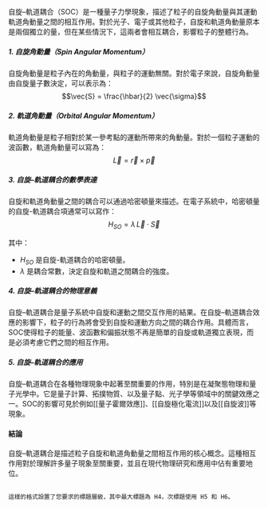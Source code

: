 
自旋–軌道耦合（SOC）是一種量子力學現象，描述了粒子的自旋角動量與其運動軌道角動量之間的相互作用。對於光子、電子或其他粒子，自旋和軌道角動量原本是兩個獨立的量，但在某些情況下，這兩者會相互耦合，影響粒子的整體行為。

##### 1. 自旋角動量（Spin Angular Momentum）

自旋角動量是粒子內在的角動量，與粒子的運動無關。對於電子來說，自旋角動量由自旋量子數決定，可以表示為：
$$\vec{S} = \frac{\hbar}{2} \vec{\sigma}$$

##### 2. 軌道角動量（Orbital Angular Momentum）

軌道角動量是粒子相對於某一參考點的運動所帶來的角動量。對於一個粒子運動的波函數，軌道角動量可以寫為：
$$\vec{L} = \vec{r} \times \vec{p}$$

##### 3. 自旋–軌道耦合的數學表達

自旋和軌道角動量之間的耦合可以通過哈密頓量來描述。在電子系統中，哈密頓量的自旋-軌道耦合項通常可以寫作：
$$H_{SO} = \lambda \, \vec{L} \cdot \vec{S}$$

其中：
- $H_{SO}$ 是自旋-軌道耦合的哈密頓量。
- $\lambda$ 是耦合常數，決定自旋和軌道之間耦合的強度。

##### 4. 自旋–軌道耦合的物理意義

自旋–軌道耦合是量子系統中自旋和運動之間交互作用的結果。在自旋–軌道耦合效應的影響下，粒子的行為將會受到自旋和運動方向之間的耦合作用。具體而言，SOC使得粒子的能量、波函數和偏振狀態不再是簡單的自旋或軌道獨立表現，而是必須考慮它們之間的相互作用。

##### 5. 自旋–軌道耦合的應用

自旋–軌道耦合在各種物理現象中起著至關重要的作用，特別是在凝聚態物理和量子光學中。它是量子計算、拓撲物質、以及量子點、光子學等領域中的關鍵效應之一。SOC的影響可見於例如[[量子霍爾效應]]、[[自旋極化電流]]以及[[自旋波]]等現象。

#### 結論

自旋–軌道耦合是描述粒子自旋和軌道角動量之間相互作用的核心概念。這種相互作用對於理解許多量子現象至關重要，並且在現代物理研究和應用中佔有重要地位。
```

這樣的格式設置了您要求的標題層級，其中最大標題為 H4，次標題使用 H5 和 H6。